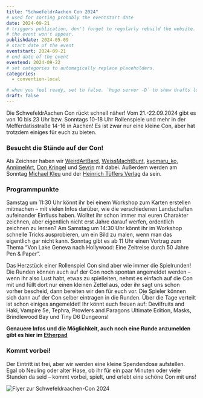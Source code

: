 ```yaml
---
title: "SchwefeldrAachen Con 2024"
# used for sorting probably the eventstart date
date: 2024-09-21
# triggers publication, don't forget to regularly rebuild the website. Must be set if `date` is in the future or else 
# the event won't appear.
publishdate: 2024-05-09
# start date of the event
eventstart: 2024-09-21
# end date of the event
eventend: 2024-09-22
# set categories to automagically replace placeholders.
categories:
  - convention-local

# when you feel ready, set to false. `hugo server -D` to show drafts locally.
draft: false
---
```

Die SchwefeldrAachen Con rückt schnell näher!
Vom 21.-22.09.2024 gibt es von 10 bis 23 Uhr bzw. Sonntags 10-18 Uhr Rollenspiele und mehr in der Mefferdatisstraße 14-16 in Aachen!
Es ist zwar nur eine kleine Con, aber hat trotzdem einiges für euch zu bieten.


### Besucht die Stände auf der Con!

Als Zeichner haben wir [WeirdArtBard](https://www.instagram.com/weirdartbard/), [WeissMachtBunt](https://www.instagram.com/weissmachtbunt/), [kyomaru_ko](https://x.com/kyomaru_ko/), [AnnimelArt](https://www.instagram.com/annimelart/), [Don Kringel](https://www.instagram.com/donkringel/) und [Sevrin](https://www.instagram.com/sevrins_sketches/) mit dabei. Außerdem werden am Sonntag [Michael Kleu](https://www.fantastischeantike.de/) und der [Heinrich Tüffers Verlag](https://www.heinrich-tueffers.de/) da sein.


### Programmpunkte

Samstag um 11:30 Uhr könnt ihr bei einem Workshop zum Karten erstellen mitmachen – mit vielen Infos darüber, wie die verschiedenen Landschaften aufeinander Einfluss haben.
Wolltet ihr schon immer mal euren Charakter zeichnen, aber eigentlich nicht erst Jahre darauf werfen, ordentlich zeichnen zu lernen? Am Samstag um 14:30 Uhr könnt ihr im Workshop schnelle Tricks ausprobieren, um ein Bild zu malen, wenn man das eigentlich gar nicht kann.
Sonntag gibt es ab 11 Uhr einen Vortrag zum Thema “Von Lake Geneva nach Hollywood: Eine Zeitreise durch 50 Jahre Pen & Paper”.

Das Herzstück einer Rollenspiel Con sind aber wie immer die Spielrunden!
Die Runden können auch auf der Con noch spontan angemeldet werden – wenn ihr also Lust habt, etwas zu spielleiten, nehmt es einfach auf die Con mit und füllt dort nur einen kleinen Zettel aus, oder ihr sagt uns schon vorher bescheid, dann bereiten wir den für euch vor. Die Spieler können sich dann auf der Con selber eintragen in die Runden.
Über die Tage verteilt ist schon einiges angemeldet! Ihr könnt euch freuen auf: Devilfruits and Haki, Vampire 5e, Tephra, Prowlers and Paragons Ultimate Edition, Masks, Brindlewood Bay und Tiny D6 Dungeons!

**Genauere Infos und die Möglichkeit, auch noch eine Runde anzumelden gibt es hier im [Etherpad](https://etherpad.fachschaften.rwth-aachen.de/p/Schwefeldraachen-Con-2024/)**


### Kommt vorbei!

Der Eintritt ist frei, aber wir werden eine kleine Spendendose aufstellen.
Egal ob Neuling oder alter Hase, ob ihr für ein paar Minuten oder viele Stunden da seid – kommt vorbei, spielt, und erlebt eine schöne Con mit uns!


![Flyer zur Schwefeldraachen-Con 2024](/img/schwefeldraachencon2024_flyer.jpg)


